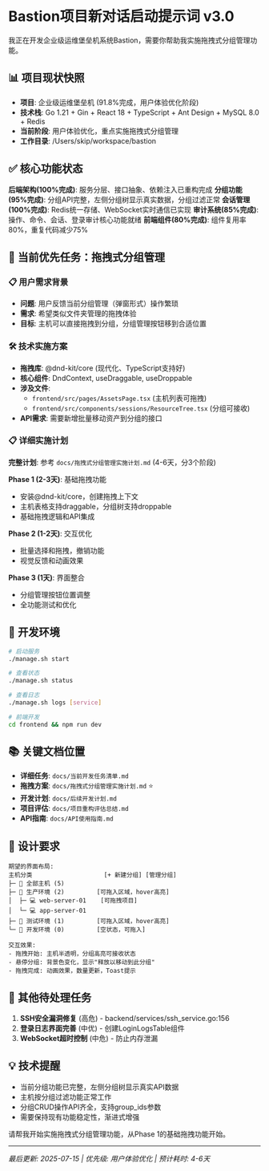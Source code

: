 # Bastion项目新对话启动提示词 v3.0

我正在开发企业级运维堡垒机系统Bastion，需要你帮助我实施拖拽式分组管理功能。

## 📊 项目现状快照
- **项目**: 企业级运维堡垒机 (91.8%完成，用户体验优化阶段)
- **技术栈**: Go 1.21 + Gin + React 18 + TypeScript + Ant Design + MySQL 8.0 + Redis
- **当前阶段**: 用户体验优化，重点实施拖拽式分组管理
- **工作目录**: /Users/skip/workspace/bastion

## ✅ 核心功能状态
**后端架构(100%完成)**: 服务分层、接口抽象、依赖注入已重构完成
**分组功能(95%完成)**: 分组API完整，左侧分组树显示真实数据，分组过滤正常
**会话管理(100%完成)**: Redis统一存储、WebSocket实时通信已实现
**审计系统(85%完成)**: 操作、命令、会话、登录审计核心功能就绪
**前端组件(80%完成)**: 组件复用率80%，重复代码减少75%

## 🎯 当前优先任务：拖拽式分组管理

### 📋 用户需求背景
- **问题**: 用户反馈当前分组管理（弹窗形式）操作繁琐
- **需求**: 希望类似文件夹管理的拖拽体验
- **目标**: 主机可以直接拖拽到分组，分组管理按钮移到合适位置

### 🛠️ 技术实施方案
- **拖拽库**: @dnd-kit/core (现代化、TypeScript支持好)
- **核心组件**: DndContext, useDraggable, useDroppable
- **涉及文件**: 
  - `frontend/src/pages/AssetsPage.tsx` (主机列表可拖拽)
  - `frontend/src/components/sessions/ResourceTree.tsx` (分组可接收)
- **API需求**: 需要新增批量移动资产到分组的接口

### 📋 详细实施计划
**完整计划**: 参考 `docs/拖拽式分组管理实施计划.md` (4-6天，分3个阶段)

**Phase 1 (2-3天)**: 基础拖拽功能
- 安装@dnd-kit/core，创建拖拽上下文
- 主机表格支持draggable，分组树支持droppable
- 基础拖拽逻辑和API集成

**Phase 2 (1-2天)**: 交互优化  
- 批量选择和拖拽，撤销功能
- 视觉反馈和动画效果

**Phase 3 (1天)**: 界面整合
- 分组管理按钮位置调整
- 全功能测试和优化

## 🔧 开发环境
```bash
# 启动服务
./manage.sh start

# 查看状态  
./manage.sh status

# 查看日志
./manage.sh logs [service]

# 前端开发
cd frontend && npm run dev
```

## 📚 关键文档位置
- **详细任务**: `docs/当前开发任务清单.md`
- **拖拽方案**: `docs/拖拽式分组管理实施计划.md` ⭐
- **开发计划**: `docs/后续开发计划.md`
- **项目评估**: `docs/项目重构评估总结.md`
- **API指南**: `docs/API使用指南.md`

## 🎨 设计要求
```
期望的界面布局:
主机分类                    [+ 新建分组] [管理分组]
├─ 📁 全部主机 (5)
├─ 📁 生产环境 (2)         [可拖入区域，hover高亮]
│  ├─ 💻 web-server-01    [可拖拽项目]
│  └─ 💻 app-server-01  
├─ 📁 测试环境 (1)         [可拖入区域，hover高亮]
└─ 📁 开发环境 (0)         [空状态，可拖入]

交互效果:
- 拖拽开始: 主机半透明，分组高亮可接收状态
- 悬停分组: 背景色变化，显示"释放以移动到此分组"
- 拖拽完成: 动画效果，数量更新，Toast提示
```

## 🚨 其他待处理任务
1. **SSH安全漏洞修复** (高危) - backend/services/ssh_service.go:156
2. **登录日志界面完善** (中优) - 创建LoginLogsTable组件  
3. **WebSocket超时控制** (中危) - 防止内存泄漏

## 💡 技术提醒
- 当前分组功能已完整，左侧分组树显示真实API数据
- 主机按分组过滤功能正常工作
- 分组CRUD操作API齐全，支持group_ids参数
- 需要保持现有功能稳定性，渐进式增强

请帮我开始实施拖拽式分组管理功能，从Phase 1的基础拖拽功能开始。

---
*最后更新: 2025-07-15 | 优先级: 用户体验优化 | 预计耗时: 4-6天*